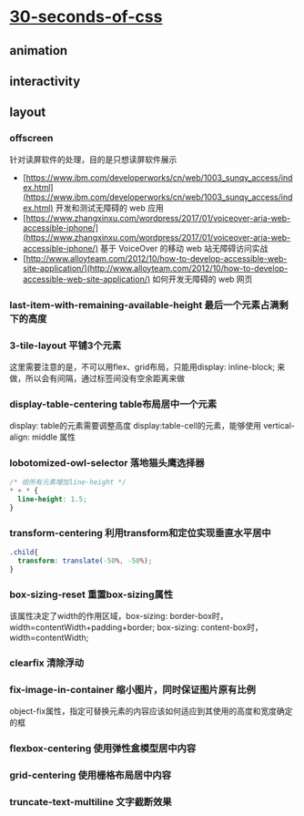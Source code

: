 # [30-seconds-of-css](https://github.com/30-seconds/30-seconds-of-css)

## animation

## interactivity

## layout

### offscreen

针对读屏软件的处理，目的是只想读屏软件展示

- [https://www.ibm.com/developerworks/cn/web/1003_sunqy_access/index.html](https://www.ibm.com/developerworks/cn/web/1003_sunqy_access/index.html) 开发和测试无障碍的 web 应用
- [https://www.zhangxinxu.com/wordpress/2017/01/voiceover-aria-web-accessible-iphone/](https://www.zhangxinxu.com/wordpress/2017/01/voiceover-aria-web-accessible-iphone/) 基于 VoiceOver 的移动 web 站无障碍访问实战
- [http://www.alloyteam.com/2012/10/how-to-develop-accessible-web-site-application/](http://www.alloyteam.com/2012/10/how-to-develop-accessible-web-site-application/) 如何开发无障碍的 web 网页

### last-item-with-remaining-available-height 最后一个元素占满剩下的高度

### 3-tile-layout 平铺3个元素

这里需要注意的是，不可以用flex、grid布局，只能用display: inline-block; 来做，所以会有间隔，通过标签间没有空余距离来做

### display-table-centering table布局居中一个元素

display: table的元素需要调整高度
display:table-cell的元素，能够使用 vertical-align: middle 属性

### lobotomized-owl-selector 落地猫头鹰选择器

```css
/* 给所有元素增加line-height */
* + * {
  line-height: 1.5;
}
```

### transform-centering 利用transform和定位实现垂直水平居中
```css
.child{
  transform: translate(-50%, -50%);
}
```

### box-sizing-reset 重置box-sizing属性

该属性决定了width的作用区域，box-sizing: border-box时，width=contentWidth+padding+border; box-sizing: content-box时，width=contentWidth;

### clearfix 清除浮动

### fix-image-in-container 缩小图片，同时保证图片原有比例

object-fix属性，指定可替换元素的内容应该如何适应到其使用的高度和宽度确定的框

### flexbox-centering 使用弹性盒模型居中内容

### grid-centering 使用栅格布局居中内容

### truncate-text-multiline 文字截断效果